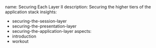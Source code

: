 name: Securing Each Layer II
description: Securing the higher tiers of the application stack
insights:
  - securing-the-session-layer
  - securing-the-presentation-layer
  - securing-the-application-layer
aspects:
  - introduction
  - workout
 
